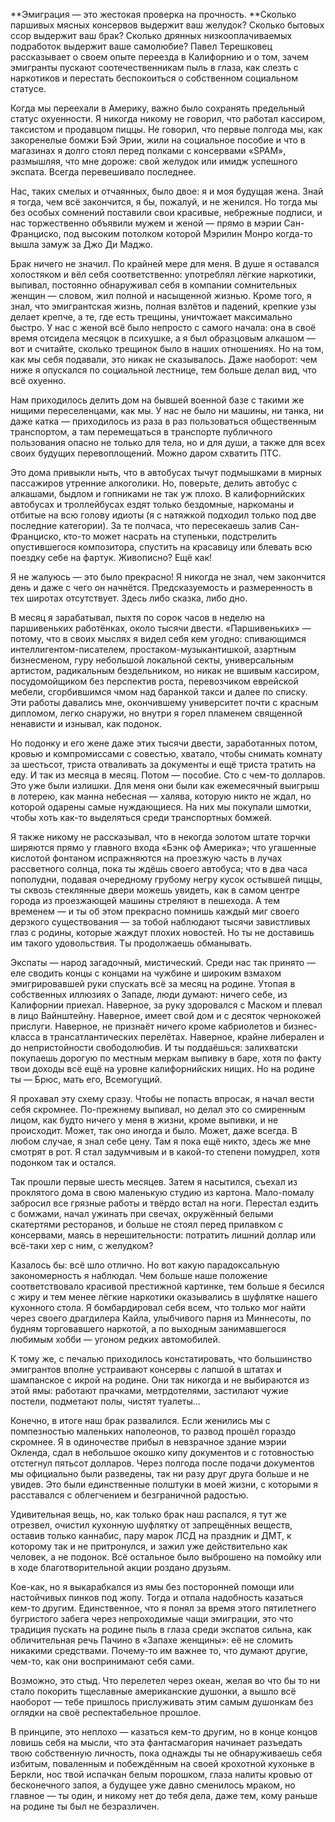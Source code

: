**Эмиграция — это жестокая проверка на прочность. **Сколько паршивых мясных консервов выдержит ваш желудок? Сколько бытовых ссор выдержит ваш брак? Сколько дрянных низкооплачиваемых подработок выдержит ваше самолюбие? Павел Терешковец рассказывает о своем опыте переезда в Калифорнию и о том, зачем эмигранты пускают соотечественникам пыль в глаза, как слезть с наркотиков и перестать беспокоиться о собственном социальном статусе.﻿  


Когда мы переехали в Америку, важно было сохранять предельный статус охуенности. Я никогда никому не говорил, что работал кассиром, таксистом и продавцом пиццы. Не говорил, что первые полгода мы, как закоренелые бомжи Бэй Эрии, жили на социальное пособие и что в магазинах я долго стоял перед полками с консервами «SPAM», размышляя, что мне дороже: свой желудок или имидж успешного экспата. Всегда перевешивало последнее.

Нас, таких смелых и отчаянных, было двое: я и моя будущая жена. Знай я тогда, чем всё закончится, я бы, пожалуй, и не женился. Но тогда мы без особых сомнений поставили свои красивые, небрежные подписи, и нас торжественно объявили мужем и женой — прямо в мэрии Сан-Франциско, под высоким потолком которой Мэрилин Монро когда-то вышла замуж за Джо Ди Маджо.

Брак ничего не значил. По крайней мере для меня. В душе я оставался холостяком и вёл себя соответственно: употреблял лёгкие наркотики, выпивал, постоянно обнаруживал себя в компании сомнительных женщин — словом, жил полной и насыщенной жизнью. Кроме того, я знал, что эмигрантская жизнь, полная взлётов и падений, крепкие узы делает крепче, а те, где есть трещины, уничтожает максимально быстро. У нас с женой всё было непросто с самого начала: она в своё время отсидела месяцок в психушке, а я был образцовым алкашом — вот и считайте, сколько трещинок было в наших отношениях. Но на том, как мы себя подавали, это никак не сказывалось. Даже наоборот: чем ниже я опускался по социальной лестнице, тем больше делал вид, что всё охуенно.

Нам приходилось делить дом на бывшей военной базе с такими же нищими переселенцами, как мы. У нас не было ни машины, ни танка, ни даже катка — приходилось из раза в раз пользоваться общественным транспортом, а там перемещаться в транспорте публичного пользования опасно не только для тела, но и для души, а также для всех своих будущих перевоплощений. Можно даром схватить ПТС.

Это дома привыкли ныть, что в автобусах тычут подмышками в мирных пассажиров утренние алкоголики. Но, поверьте, делить автобус с алкашами, быдлом и гопниками не так уж плохо. В калифорнийских автобусах и троллейбусах ездят только бездомные, наркоманы и отбитые на всю голову идиоты (я с натяжкой подходил только под две последние категории). За те полчаса, что пересекаешь залив Сан-Франциско, кто-то может насрать на ступеньки, подстрелить опустившегося композитора, спустить на красавицу или блевать всю поездку себе на фартук. Живописно? Ещё как!

Я не жалуюсь — это было прекрасно! Я никогда не знал, чем закончится день и даже с чего он начнётся. Предсказуемость и размеренность в тех широтах отсутствует. Здесь либо сказка, либо дно.

В месяц я зарабатывал, пыхтя по сорок часов в неделю на паршивеньких работёнках, около тысячи двести. «Паршивеньких» — потому, что в своих мыслях я видел себя кем угодно: спивающимся интеллигентом-писателем, простаком-музыкантишкой, азартным бизнесменом, гуру небольшой локальной секты, универсальным артистом, радикальным бездельником, но никак не вшивым кассиром, посудомойщиком без перспектив роста, перевозчиком еврейской мебели, сгорбившимся чмом над баранкой такси и далее по списку. Эти работы давались мне, окончившему университет почти с красным дипломом, легко снаружи, но внутри я горел пламенем священной ненависти и изнывал, как подонок.

Но подонку и его жене даже этих тысячи двести, заработанных потом, кровью и компромиссами с совестью, хватало, чтобы снимать комнату за шестьсот, триста отваливать за документы и ещё триста тратить на еду. И так из месяца в месяц. Потом — пособие. Сто с чем-то долларов. Это уже были излишки. Для меня они были как ежемесячный выигрыш в лотерею, как манна небесная — халява, которую никто не ждал, но которой одарены самые нуждающиеся. На них мы покупали шмотки, чтобы хоть как-то выделяться среди транспортных бомжей.

Я также никому не рассказывал, что в некогда золотом штате торчки ширяются прямо у главного входа «Бэнк оф Америка»; что угашенные кислотой фонтаном испражняются на проезжую часть в лучах рассветного солнца, пока ты ждёшь своего автобуса; что в два часа пополудни, подавая очередному грубому негру кусок остывшей пиццы, ты сквозь стеклянные двери можешь увидеть, как в самом центре города из проезжающей машины стреляют в пешехода. А тем временем — и ты об этом прекрасно помнишь каждый миг своего дерзкого существования — за тобой наблюдают тысячи завистливых глаз с родины, которые жаждут плохих новостей. Но ты не доставишь им такого удовольствия. Ты продолжаешь обманывать.

Экспаты — народ загадочный, мистический. Среди нас так принято — еле сводить концы с концами на чужбине и широким взмахом эмигрировавшей руки спускать всё за месяц на родине. Утопая в собственных иллюзиях о Западе, люди думают: ничего себе, из Калифорнии приехал. Наверное, за руку здоровался с Маском и плевал в лицо Вайнштейну. Наверное, имеет свой дом и с десяток чернокожей прислуги. Наверное, не признаёт ничего кроме кабриолетов и бизнес-класса в трансатлантических перелётах. Наверное, крайне либерален и до непристойности свободолюбив. И ты поддаёшься: залихватски покупаешь дорогую по местным меркам выпивку в баре, хотя по факту твои доходы всё ещё на уровне калифорнийских нищих. Но на родине ты — Брюс, мать его, Всемогущий.

Я прохавал эту схему сразу. Чтобы не попасть впросак, я начал вести себя скромнее. По-прежнему выпивал, но делал это со смиренным лицом, как будто ничего у меня в жизни, кроме выпивки, и не происходит. Может, так оно иногда и было. Может, даже всегда. В любом случае, я знал себе цену. Там я пока ещё никто, здесь же мне смотрят в рот. Я стал задумчивым и в какой-то степени помудрел, хотя подонком так и остался.

Так прошли первые шесть месяцев. Затем я насытился, съехал из проклятого дома в свою маленькую студию из картона. Мало-помалу забросил все грязные работы и твёрдо встал на ноги. Перестал ездить с бомжами, начал ужинать при свечах, окружённый белыми скатертями ресторанов, и больше не стоял перед прилавком с консервами, маясь в нерешительности: потратить лишний доллар или всё-таки хер с ним, с желудком?

Казалось бы: всё шло отлично. Но вот какую парадоксальную закономерность я наблюдал. Чем больше наше положение соответствовало красивой престижной картинке, тем больше я бесился с жиру и тем менее лёгкие наркотики оказывались в шуфлятке нашего кухонного стола. Я бомбардировал себя всем, что только мог найти через своего драгдилера Кайла, улыбчивого парня из Миннесоты, по будням торговавшего наркотой, а по выходным занимавшегося любимым хобби — угоном редких автомобилей.

К тому же, с печалью приходилось констатировать, что большинство эмигрантов вполне устраивают консервы с лапшой в штатах и шампанское с икрой на родине. Они так никогда и не выбираются из этой ямы: работают прачками, метрдотелями, застилают чужие постели, подметают полы, чистят туалеты…

Конечно, в итоге наш брак развалился. Если женились мы с помпезностью маленьких наполеонов, то развод прошёл гораздо скромнее. Я в одиночестве прибыл в невзрачное здание мэрии Окленда, сдал в небольшое окошко кипу документов и с готовностью отстегнул пятьсот долларов. Через полгода после подачи документов мы официально были разведены, так ни разу друг друга больше и не увидев. Это были единственные полштуки в моей жизни, с которыми я расставался с облегчением и безграничной радостью.

Удивительная вещь, но, как только брак наш распался, я тут же отрезвел, очистил кухонную шуфлятку от запрещённых веществ, оставив только каннабис, пару марок ЛСД на праздник и ДМТ, к которому так и не притронулся, и зажил уже действительно как человек, а не подонок. Всё остальное было выброшено на помойку или в ходе благотворительной акции роздано друзьям.

Кое-как, но я выкарабкался из ямы без посторонней помощи или настойчивых пинков под жопу. Тогда и отпала надобность казаться кем-то другим. Единственное, что я понял за время этого пятилетнего бугристого забега через непроходимые чащи эмиграции, это что традиция пускать на родине пыль в глаза среди экспатов сильна, как обличительная речь Пачино в «Запахе женщины»: её не сломить никакими средствами. Почему-то им важнее то, что думают другие, чем-то, как они воспринимают себя сами.

Возможно, это стыд. Что перелетел через океан, желая во что бы то ни стало покорить тщеславные американские душонки, а вышло всё наоборот — тебе пришлось прислуживать этим самым душонкам без оглядки на своё респектабельное прошлое.

В принципе, это неплохо — казаться кем-то другим, но в конце концов ловишь себя на мысли, что эта фантасмагория начинает разъедать твою собственную личность, пока однажды ты не обнаруживаешь себя избитым, поваленным и побеждённым на своей крохотной кухоньке в Беркли, нос твой испачкан белым порошком, глаза налиты кровью от бесконечного запоя, а будущее уже давно сменилось мраком, но главное — ты один, и никому нет до тебя дела, даже тем, кому раньше на родине ты был не безразличен.
